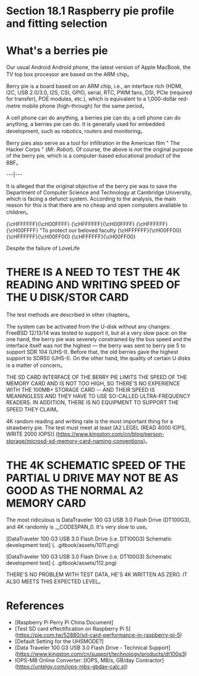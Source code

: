 # Section 18.1 Raspberry pie profile and fitting selection

# What's a berries pie

Our usual Android Android phone, the latest version of Apple MacBook, the TV top box processor are based on the ARM chip。

Berry pie is a board based on an ARM chip, i.e., an interface rich (HDMI, I2C, USB 2.0/3.0, I2S, CSI, GPIO, serial, RTC, PWM fans, DSI, PCIe (required for transfer), POE modules, etc.), which is equivalent to a 1,000-dollar red-metre mobile phone (high-through) for the same period。

A cell phone can do anything, a berries pie can do; a cell phone can do anything, a berries pie can do. It is generally used for embedded development, such as robotics, routers and monitoring。

Berry pies also serve as a tool for infiltration in the American film " The Hacker Corps " (*Mr. Robot*). Of course, the above is not the original purpose of the berry pie, which is a computer-based educational product of the BBF。

---|---

It is alleged that the original objective of the berry pie was to save the Department of Computer Science and Technology at Cambridge University, which is facing a defunct system. According to the analysis, the main reason for this is that there are no cheap and open computers available to children。

{\cHFFFFFF}{\cH00FFFF} {\cHFFFFFF}{\cH00FFFF} {\cHFFFFFF}{\cH00FFFF} "To protect our beloved faculty {\cHFFFFFF}{\cH00FF00} {\cHFFFFFF}{\cH00FF00} {\cHFFFFFF}{\cH00FF00}

Despite the failure of LoveLife


# THERE IS A NEED TO TEST THE 4K READING AND WRITING SPEED OF THE U DISK/STOR CARD

The test methods are described in other chapters。

The system can be activated from the U-disk without any changes: FreeBSD 12/13/14 was tested to support it, but at a very slow pace: on the one hand, the berry pie was severely constrained by the bus speed and the interface itself was not the highest — the berry was sent to berry pie 5 to support SDR 104 (UHS-I). Before that, the old berries gave the highest support to SDR50 (UHS-I). On the other hand, the quality of certain U disks is a matter of concern。

THE SD CARD INTERFACE OF THE BERRY PIE LIMITS THE SPEED OF THE MEMORY CARD AND IS NOT TOO HIGH, SO THERE'S NO EXPERIENCE WITH THE 100MB+ STORAGE CARD -- AND THEIR SPEED IS MEANINGLESS AND THEY HAVE TO USE SO-CALLED ULTRA-FREQUENCY READERS. IN ADDITION, THERE IS NO EQUIPMENT TO SUPPORT THE SPEED THEY CLAIM。

4K random reading and writing rate is the most important thing for a strawberry pie. The test must meet at least [A2 LEGEL (READ 4000 IOPS, WRITE 2000 IOPS)] (https://www.kingston.com/cn/blog/person-storage/microsd-sd-memory-card-naming-conventions)。

# THE 4K SCHEMATIC SPEED OF THE PARTIAL U DRIVE MAY NOT BE AS GOOD AS THE NORMAL A2 MEMORY CARD

The most ridiculous is DataTraveler 100 G3 USB 3.0 Flash Drive (DT100G3), and 4K randomly is __CODESPAN_0. It's very slow to use。

[DataTraveler 100 G3 USB 3.0 Flash Drive (i.e. DT100G3) Schematic development test] (. .gitbook/assets/1011.png)

[DataTraveler 100 G3 USB 3.0 Flash Drive (i.e. DT100G3) Schematic development test] (. .gitbook/assets/112.png)

THERE'S NO PROBLEM WITH TEST DATA, HE'S 4K WRITTEN AS ZERO. IT ALSO MEETS THIS EXPECTED LEVEL。

# References

- [Raspberry Pi Perry Pi China Document]
- [Test SD card effectification on Raspberry Pi 5] (https://pie.com.tw/52880/sd-card-performance-in-raspberry-pi-5)
- [Default Setting for the UHSMODE?]
- [Data Traveler 100 G3 USB 3.0 Flash Drive - Technical Support] (https://www.kingston.com/cn/support/technology/products/dt100g3)
- IOPS-MB Online Converter: [IOPS, MB/s, GB/day Contractor] (https://untelgy.com/iops-mbs-gbday-calc.pl)

